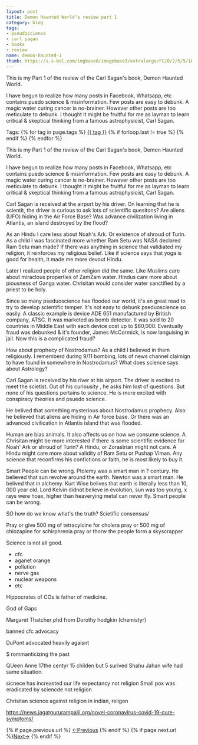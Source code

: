 ```yaml
---
layout: post
title: Demon Haunted World's review part 1
category: blog
tags:
- pseudoscience
- carl sagan
- books
- review
name: demon-haunted-1
thumb: https://s.s-bol.com/imgbase0/imagebase3/extralarge/FC/0/2/5/5/1001004000945520.jpg
---
```


<p>This is my Part 1 of the review of the Carl Sagan's book, Demon Haunted World. </p>

I have begun to realize how many posts in Facebook, Whatsapp, etc contains puedo science & misinformation. Few posts are easy to debunk. A magic water curing cancer is no-brainer. However other posts are too meticulate to debunk. I thought it might be fruitful for me as layman to learn critical & skeptical thinking from a famous astrophysicist, Carl Sagan. <!-- truncate_here -->

<p>Tags: {% for tag in page.tags %} <a class="mytag" href="/tag/{{ tag }}" title="View posts tagged with &quot;{{ tag }}&quot;">{{ tag }}</a>  {% if forloop.last != true %} {% endif %} {% endfor %} </p>

This is my Part 1 of the review of the Carl Sagan's book, Demon Haunted World. 

I have begun to realize how many posts in Facebook, Whatsapp, etc contains puedo science & misinformation. Few posts are easy to debunk. A magic water curing cancer is no-brainer. However other posts are too meticulate to debunk. I thought it might be fruitful for me as layman to learn critical & skeptical thinking from a famous astrophysicist, Carl Sagan.  

Carl Sagan is received at the airport by his driver. On learning that he is scientit, the driver is curious to ask lots of scientific quesitons? Are aliens (UFO) hiding in the Air Force Base? Was advance civilization living in Atlantis, an island destroyed by the flood? 

As an Hindu I care less about Noah's Ark. Or existence of shroud of Turin. As a child I was fascinated more whether Ram Setu was NASA declared Ram Setu man made? If there was anything in science that validiated my religion, it reinforces my religious belief. Like if science says that yoga is good for health, it made me more devout Hindu. 

Later I realized people of other religion did the same. Like Muslims care about miraclous properties of ZamZam water. Hindus care more about piousness of Ganga water. Chrisitan would consider water sanctified by a priest to be holy. 


Since so many pseduoscience has flooded our world, it's an great read to try to develop scientific temper. It's not easy to debunk pseduoscience so easily. A classic example is device ADE 651 manufactured by British company, ATSC. It was marketed as bomb detector. It was sold to 20 countries in Middle East with each device cost up to $60,000. Eventually fraud was debunked & it's founder, James McCormick, is now languising in jail. Now this is a complicated fraud? 

How about prophecy of Nostrodamus? As a child I believed in them religiously. I rememberd during 9/11 bombing, lots of news channel claimign to have found in somewhere in Nostrodamus? What does science says about Astrology? 

Carl Sagan is received by his river at his airport. The driver is excited to meet the scietist. Out of his curiousity , he asks him lost of questions. But none of his questions pertains to science. He is more excited with conspiracy theories and psuedo science. 

He belived that something mysterious about Nostrodamus prophecy. Also he believed that aliens are hiding in Air force base. Or there was an advanced civilication in Atlantis island that was flooded. 

Human are bias animals. It also affects us on how we consume science. A Chrisitan might be more interested if there is some scientific evidence for Noah' Ark or shroud of Turin? A Hindu, or Zorastrian might not care. A Hindu might care more about validity of Ram Setu or Pushap Viman. Any science that reconfirms his confictions or faith, he is most likely to buy it. 

Smart People can be wrong. Ptolemy was a smart man in ? century. He believed that sun revolve around the earth. Newton was a smart man. He belived that in alchemy. Kurt Wise belives that earth is literally less than 10, 000 year old. Lord Kelvin didnot believe in evolution, sun was too young, x rays were hoax, higher than heaverying metal can never fly. Smart people can be wrong. 


SO how do we know what's the truth? Scietific consensus/ 


Pray or give 500 mg of tetracylcine for cholera
pray or 500 mg of chlozapine for schirphrenia
pray or thorw the people form a skyscrapper

Science is not all good. 

- cfc 
- aganet orange
- pollution 
- nerve gas
- nuclear weapons 
- etc


Hippocrates of COs is father of medicine. 

God of Gaps

Margaret Thatcher phd from Dorothy hodgkin (chemistyr) 

banned cfc advocacy 

DuPont advocated heavily agaisnt

$ rommanticizing the past 

QUeen Anne 17the centyr 15 childen but 5 surived
Shahu Jahan wife had same situation.

sicnece has increasted our life expectancy not religion
Small pox was eradicated by sciencde not religion


Chrisitan science against religion 
in indian, religon 

https://news.jagatgururampalji.org/novel-coronavirus-covid-19-cure-symptoms/



<nav class="pagination clear" style="padding-bottom:20px;">
{% if page.previous.url %} <a class="prev-item" href="{{page.previous.url}}" title="Previous Post: {{page.previous.title}}">&larr;Previous</a>   {% endif %}  {% if page.next.url %}<a class="next-item" href="{{page.next.url}}" title="Next Post: {{page.next.title}}">Next&rarr;</a>         {% endif %}
</nav>
